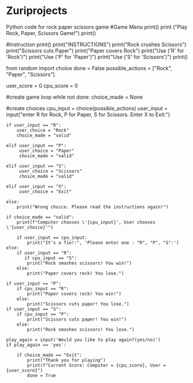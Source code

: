 # Zuriprojects
Python code for rock paper scissors game
#Game Menu
print()
print ("Play Rock, Paper, Scissors Game!")
print()


#Instruction
print()
print("INSTRUCTIONS")
print("Rock crushes Scissors")
print("Scissors cuts Paper")
print("Paper covers Rock")
print("Use ('R' for 'Rock')")
print("Use ('P' for 'Paper')")
print("Use ('S' for 'Scissors')")
print()

from random import choice
done = False
possible_actions = ["Rock", "Paper", "Scissors"]

user_score = 0
cpu_score = 0

#create game loop
while not done:
    choice_made = None

#create choices
    cpu_input = choice(possible_actions)
    user_input = input("enter R for Rock, P for Paper, S for Scissors. Enter X to Exit:")

    if user_input == "R":
        user_choice = "Rock"
        choice_made = "valid"
    
    elif user_input == "P":
         user_choice = "Paper" 
         choice_made = "valid"

    elif user_input == "S":
         user_choice = "Scissors" 
         choice_made = "valid"
         
    elif user_input == "X":
         user_choice = "Exit" 
    
    else:
        print("Wrong choice. Please read the instructions again!")
    
    if choice_made == "valid":
        print(f"Computer chooses \'{cpu_input}', User chooses \'{user_choice}'")
    
        if user_input == cpu_input:
            print("It's a Tie!:", 'Please enter one : "R", "P", "S":')        
    else:
        if user_input == "R":
           if cpu_input == "S":
            print("Rock smashes scissors! You win!")
        else:
            print("Paper covers rock! You lose.")
    
    if user_input == "P":
        if cpu_input == "R":
            print("Paper covers rock! You win!")
        else:
            print("Scissors cuts paper! You lose.")
    if user_input == "S":
        if cpu_input == "P":
            print("Scissors cuts paper! You win!")
        else:
            print("Rock smashes scissors! You lose.")

    play_again = input('Would you like to play again?(yes/no)')
    if play_again == 'yes':
   
        if choice_made == "Exit":
            print("Thank you for playing")
            print(f"Current Score: Computer = {cpu_score}, User = {user_score}")
            done = True
        
